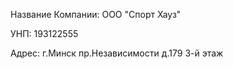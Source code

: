 Название Компании: ООО "Спорт Хауз"

УНП: 193122555

Адрес: г.Минск пр.Независимости д.179 3-й этаж
